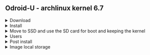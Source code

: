 ## Odroid-U - archlinux kernel 6.7

<details>
<summary>Download</summary>
<br>
Image: http://os.archlinuxarm.org/os/ArchLinuxARM-odroid-latest.tar.gz
<br>
read this https://archlinuxarm.org/platforms/armv7/samsung/odroid-u2
the overview section
</details>
<details>
<summary>Install</summary>
<br>
http://os.archlinuxarm.org/os/ArchLinuxARM-odroid-latest.tar.gz
<br>
Finish the https://archlinuxarm.org/platforms/armv7/samsung/odroid-u2 <br>
installation section <br>
Then this thread: https://forum.odroid.com/viewtopic.php?t=1522 <br>
and install <br>

```shell
pacman-key --init
pacman-key --populate archlinuxarm
pacman -S uboot-tools
```

</details>

<details>
<summary>Move to SSD and use the SD card for boot and keeping the kernel</summary>
Login as root, list the SSD drive UUID and PARUUID with <br>

```shell
fdisk -l
blkid
```

Mount the SSD somewhere under /mnt , like sdb1 after checking which device it is with fdisk

```shell
mount /dev/sdb1 /mnt/SSD
```

Copy the rootfs part to the emmc/SD, to keep only the boot and the kernel on the emmc/SD

```shell
cd /
rsync -av * /mnt/SSD
```

Change the /boot/boot.src with the mkscr script: <br>


</details>
<details>
<summary>Users</summary>
<br>
users: default and root
<br>
pass: user default and root default
</details>

<details>
<summary>Post install</summary>
pacman -Sy
pacman -S docker docker-compose
</details>

<details>
<summary>Image local storage</summary>
960 GB disk, odroid_images/odroid_u/ArchLinuxARM-odroid-latest.tar.gz
</details>
